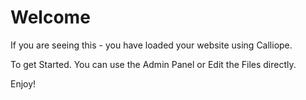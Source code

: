# Welcome

If you are seeing this - you have loaded your website using Calliope.

To get Started. You can use the Admin Panel or Edit the Files directly.

Enjoy!